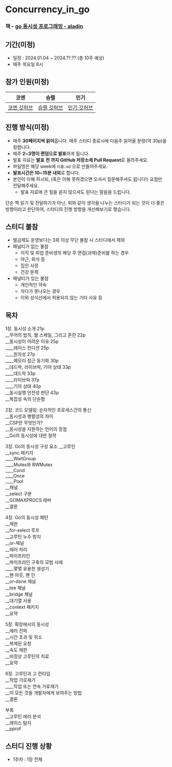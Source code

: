 # Concurrency_in_go
### 책 - [go 동시성 프로그래밍 - aladin](https://www.aladin.co.kr/shop/wproduct.aspx?ItemId=195401629)

## 기간(미정)

- 일정 : 2024.01.04 ~ 2024.??.?? (총 10주 예상)
- 매주 목요일 8시

## 참가 인원(미정)

| 코엔 | 승렬 | 민기 |
|:---:|:---:|:---:|
| [코엔 깃허브](https://github.com/Coen90) | [승렬 깃허브](https://github.com/DSeung001) | [민기 깃허브](https://github.com/mingkyme) | 


## 진행 방식(미정)
- 매주 **30페이지씩 읽어**옵니다. 매주 스터디 종료시에 다음주 읽어올 분량(약 30p)을 정합니다.
- 매주 **2~3명이 랜덤으로 발표**하게 됩니다.
- 발표 자료는 **발표** **전 까지 GitHub 저장소에 Pull Request**로 올려주세요.
- 파일명은 해당 week에 `이름.md` 으로 만들어주세요. 
- **발표시간은 10~15분 내외**로 합니다.
- 본인이 이해 하시되, (혹은 이해 못하겠으면 오셔서 질문해주셔도 됩니다!) 요점만 전달해주세요.
    - 발표 자료에 큰 힘을 쏟지 않으셔도 된다는 말씀을 드립니다.

단순 책 읽기 및 전달하기가 아닌, 위와 같이 생각을 나누는 스터디가 되는 것이 더 좋은 방향이라고 판단하여, 스터디의 진행 방향을 개선해보기로 했습니다. 

## 스터디 불참
- 벌금제도 운영보다는 3회 이상 무단 불참 시 스터디에서 제외
- 패널티가 없는 불참
    - 이직 및 취업 준비생의 해당 주 면접(과제)준비를 하는 경우
    - 야근, 회식 등
    - 집안 사정
    - 건강 문제
- 패널티가 있는 불참
    - 개인적인 약속
    - 자다가 못나오는 경우
    - 이외 상식선에서 허용되지 않는 기타 사유 등

## 목차
  
1장. 동시성 소개 21p  
__무어의 법칙, 웹 스케일, 그리고 혼란 22p  
__동시성이 어려운 이유 25p  
____레이스 컨디션 25p  
____원자성 27p  
____메모리 접근 동기화 30p  
__데드락, 라이브락, 기아 상태 33p  
____데드락 33p  
____라이브락 37p  
____기아 상태 40p  
__동시실행 안전성 판단 43p  
__복잡성 속의 단순함  
  
2장. 코드 모델링: 순차적인 프로세스간의 통신  
__동시성과 병렬성의 차이  
__CSP란 무엇인가?  
__동시성을 지원하는 언어의 장점  
__Go의 동시성에 대한 철학  
  
3장. Go의 동시성 구성 요소
__고루틴  
__sync 패키지  
____WaitGroup  
____Mutex와 RWMutex  
____Cond  
____Once  
____Pool  
__채널  
__select 구문  
__GOMAXPROCS 레버  
__결론  

4장. Go의 동시성 패턴  
__제한  
__for-select 루프  
__고루틴 누수 방지  
__or-채널  
__에러 처리  
__파이프라인  
__파이프라인 구축의 모범 사례  
____몇몇 유용한 생성기  
__팬 아웃, 팬 인  
__or-done 채널  
__tee 채널  
__bridge 채널  
__대기열 사용  
__context 패키지  
__요약  
  
5장. 확장에서의 동시성  
__에러 전파  
__시간 초과 및 취소  
__복제된 요청  
__속도 제한  
__비정상 고루틴의 치료  
__요약  
  
6장. 고루틴과 고 런타임  
__작업 가로채기  
____작업 또는 연속 가로채기  
__이 모든 것을 개발자에게 보여주는 방법  
__결론  
  
부록  
__고루틴 에러 분석  
__레이스 탐지    
__pprof  


## 스터디 진행 상황
- 1주차 : 1장 전체
